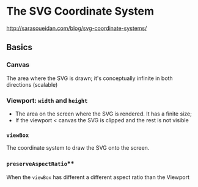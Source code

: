 # The SVG Coordinate System

http://sarasoueidan.com/blog/svg-coordinate-systems/

## Basics

### Canvas

The area where the SVG is drawn; it's conceptually infinite in both directions (scalable)

### Viewport: `width` and `height`

* The area on the screen where the SVG is rendered. It has a finite size;
* If the viewport < canvas the SVG is clipped and the rest is not visible

### `viewBox`

The coordinate system to draw the SVG onto the screen.


### `preserveAspectRatio`**

When the `viewBox` has different a different aspect ratio than the Viewport
